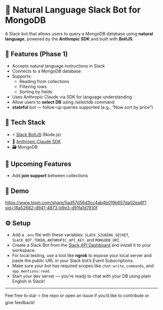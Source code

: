 # 🧠 Natural Language Slack Bot for MongoDB

A Slack bot that allows users to query a MongoDB database using **natural language**, powered by the **Anthropic SDK** and built with **BoltJS**.

## 🚀 Features (Phase 1)

- Accepts natural language instructions in Slack
- Connects to a MongoDB database
- Supports:
  - Reading from collections
  - Filtering rows
  - Sorting by fields
- Uses Anthropic Claude via SDK for language understanding
- Allow users to **select DB** using /selectdb command
- **stateful** bot — follow-up queries supported (e.g., “Now sort by price”)

## 🧰 Tech Stack

- ⚡️ [Slack BoltJS](https://slack.dev/bolt-js/) (Node.js)
- 🧠 [Anthropic Claude SDK](https://docs.anthropic.com/)
- 🗃️ MongoDB

## 🎯 Upcoming Features

- Add **join support** between collections

## 📸 Demo

https://www.loom.com/share/5ad57d56d3cc4ab4b019b657da02ea6f?sid=18a52682-d941-4873-b9e3-d91fa1d7810f

## ⚙️ Setup

- Add a `.env` file with these variables: `SLACK_SIGNING_SECRET`, `SLACK_BOT_TOKEN`, `ANTHROPIC_API_KEY`, and `MONGODB_URI`.
- Create a Slack Bot from the [Slack API Dashboard](https://api.slack.com/apps) and install it to your workspace.
- For local testing, use a tool like **ngrok** to expose your local server and paste the public URL in your Slack bot’s Event Subscriptions.
- Make sure your bot has required scopes like `chat:write`, `commands`, and `app_mentions:read`.
- Start your dev server — you’re ready to chat with your DB using plain English in Slack!


---

Feel free to star ⭐ the repo or open an issue if you’d like to contribute or give feedback!
